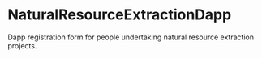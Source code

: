 # NaturalResourceExtractionDapp
Dapp registration form for people undertaking natural resource extraction projects.
